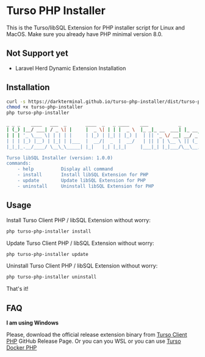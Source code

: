 # Turso PHP Installer

This is the Turso/libSQL Extension for PHP installer script for Linux and MacOS. Make sure you already have PHP minimal version 8.0.

## Not Support yet
- Laravel Herd Dynamic Extension Installation

## Installation

```bash
curl -s https://darkterminal.github.io/turso-php-installer/dist/turso-php.phar -o turso-php-installer
chmod +x turso-php-installer
php turso-php-installer

_ _ _    ____   ___  _       ____  _   _ ____    ___           _        _ _           
| (_) |__/ ___| / _ \| |     |  _ \| | | |  _ \  |_ _|_ __  ___| |_ __ _| | | ___ _ __ 
| | | '_ \___ \| | | | |     | |_) | |_| | |_) |  | || '_ \/ __| __/ _` | | |/ _ \ '__|
| | | |_) |__) | |_| | |___  |  __/|  _  |  __/   | || | | \__ \ || (_| | | |  __/ |   
|_|_|_.__/____/ \__\_\_____| |_|   |_| |_|_|     |___|_| |_|___/\__\__,_|_|_|\___|_|   

Turso libSQL Installer (version: 1.0.0)
commands:
    - help          Display all command
    - install       Install libSQL Extension for PHP
    - update        Update libSQL Extension for PHP
    - uninstall     Uninstall libSQL Extension for PHP
```

## Usage

Install Turso Client PHP / libSQL Extension without worry:
```bash
php turso-php-installer install
```

Update Turso Client PHP / libSQL Extension without worry:
```bash
php turso-php-installer update
```

Uninstall Turso Client PHP / libSQL Extension without worry:
```bash
php turso-php-installer uninstall
```

That's it!

## FAQ

**I am using Windows**

Please, download the official release extension binary from [Turso Client PHP](https://github.com/tursodatabase/turso-client-php/releases) GitHub Release Page. Or you can you WSL or you can use [Turso Docker PHP](https://github.com/darkterminal/turso-docker-php)
